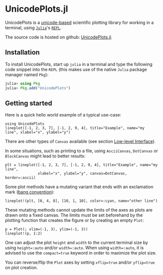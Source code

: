 # UnicodePlots.jl

UnicodePlots is a [unicode-based](https://en.wikipedia.org/wiki/Unicode) scientific plotting library for working in a terminal, using [`Julia`](https://julialang.org)'s [`REPL`](https://en.wikipedia.org/wiki/Read%E2%80%93eval%E2%80%93print_loop).

The source code is hosted on github: [UnicodePlots.jl](https://github.com/JuliaPlots/UnicodePlots.jl).

## Installation

To install UnicodePlots, start up `julia` in a terminal and type the following code snippet into the `REPL` (this makes use of the native `Julia` package manager named `Pkg`):
```julia
julia> using Pkg
julia> Pkg.add("UnicodePlots")
```

## Getting started
Here is a quick hello world example of a typical use-case:

```@example intro
using UnicodePlots
lineplot([-1, 2, 3, 7], [-1, 2, 9, 4], title="Example", name="my line", xlabel="x", ylabel="y")
```

There are other types of `Canvas` available (see section [Low-level Interface](https://github.com/JuliaPlots/UnicodePlots.jl#low-level-interface)).

In some situations, such as printing to a file, using `AsciiCanvas`, `DotCanvas` or `BlockCanvas` might lead to better results:

```@example intro
plt = lineplot([-1, 2, 3, 7], [-1, 2, 9, 4], title="Example", name="my line",
               xlabel="x", ylabel="y", canvas=DotCanvas, border=:ascii)
```

Some plot methods have a mutating variant that ends with an exclamation mark ([bang convention](https://docs.julialang.org/en/v1/manual/style-guide/#bang-convention)):

```@example intro
lineplot!(plt, [0, 4, 8], [10, 1, 10], color=:cyan, name="other line")
```

These mutating methods cannot update the limits of the axes as plots are drawn onto a fixed canvas. The limits must be set beforehand by the plotting function that creates the figure or by creating an empty `Plot`:

```@example intro
p = Plot(; xlim=(-1, 3), ylim=(-1, 3))
lineplot!(p, 1:2)
```

One can adjust the plot `height` and `width` to the current terminal size by using `height=:auto` and/or `width=:auto`.
When using `width=:auto`, it is advised to use the `compact=true` keyword in order to maximize the plot size.

You can reverse/flip the `Plot` axes by setting `xflip=true` and/or `yflip=true` on plot creation.
